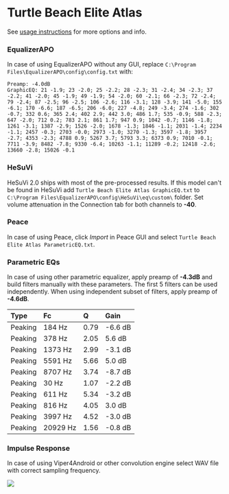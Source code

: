 # Turtle Beach Elite Atlas
See [usage instructions](https://github.com/jaakkopasanen/AutoEq#usage) for more options and info.

### EqualizerAPO
In case of using EqualizerAPO without any GUI, replace `C:\Program Files\EqualizerAPO\config\config.txt`
with:
```
Preamp: -4.0dB
GraphicEQ: 21 -1.9; 23 -2.0; 25 -2.2; 28 -2.3; 31 -2.4; 34 -2.3; 37 -2.2; 41 -2.0; 45 -1.9; 49 -1.9; 54 -2.0; 60 -2.1; 66 -2.3; 72 -2.4; 79 -2.4; 87 -2.5; 96 -2.5; 106 -2.6; 116 -3.1; 128 -3.9; 141 -5.0; 155 -6.1; 170 -6.6; 187 -6.5; 206 -6.0; 227 -4.8; 249 -3.4; 274 -1.6; 302 -0.7; 332 0.6; 365 2.4; 402 2.9; 442 3.0; 486 1.7; 535 -0.9; 588 -2.3; 647 -2.0; 712 0.2; 783 2.1; 861 1.7; 947 0.9; 1042 -0.7; 1146 -1.8; 1261 -3.1; 1387 -2.9; 1526 -2.0; 1678 -1.3; 1846 -1.1; 2031 -1.4; 2234 -1.1; 2457 -0.3; 2703 -0.0; 2973 -1.0; 3270 -1.3; 3597 -1.8; 3957 -2.7; 4353 -2.3; 4788 0.9; 5267 3.7; 5793 3.3; 6373 0.9; 7010 -0.1; 7711 -3.9; 8482 -7.8; 9330 -6.4; 10263 -1.1; 11289 -0.2; 12418 -2.6; 13660 -2.8; 15026 -0.1
```

### HeSuVi
HeSuVi 2.0 ships with most of the pre-processed results. If this model can't be found in HeSuVi add
`Turtle Beach Elite Atlas GraphicEQ.txt` to `C:\Program Files\EqualizerAPO\config\HeSuVi\eq\custom\` folder.
Set volume attenuation in the Connection tab for both channels to **-40**.

### Peace
In case of using Peace, click *Import* in Peace GUI and select `Turtle Beach Elite Atlas ParametricEQ.txt`.

### Parametric EQs
In case of using other parametric equalizer, apply preamp of **-4.3dB** and build filters manually
with these parameters. The first 5 filters can be used independently.
When using independent subset of filters, apply preamp of **-4.6dB**.

| Type    | Fc       |    Q | Gain    |
|:--------|:---------|:-----|:--------|
| Peaking | 184 Hz   | 0.79 | -6.6 dB |
| Peaking | 378 Hz   | 2.05 | 5.6 dB  |
| Peaking | 1373 Hz  | 2.99 | -3.1 dB |
| Peaking | 5591 Hz  | 5.66 | 5.0 dB  |
| Peaking | 8707 Hz  | 3.74 | -8.7 dB |
| Peaking | 30 Hz    | 1.07 | -2.2 dB |
| Peaking | 611 Hz   | 5.34 | -3.2 dB |
| Peaking | 816 Hz   | 4.05 | 3.0 dB  |
| Peaking | 3997 Hz  | 4.52 | -3.0 dB |
| Peaking | 20929 Hz | 1.56 | -0.8 dB |

### Impulse Response
In case of using Viper4Android or other convolution engine select WAV file with correct sampling frequency.

![](https://raw.githubusercontent.com/jaakkopasanen/AutoEq/master/results/rtings/avg/Turtle%20Beach%20Elite%20Atlas/Turtle%20Beach%20Elite%20Atlas.png)